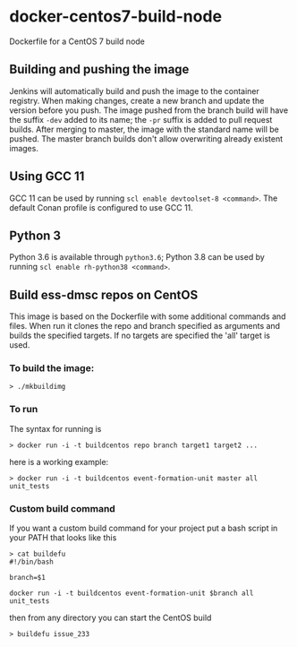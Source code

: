 # docker-centos7-build-node

Dockerfile for a CentOS 7 build node


## Building and pushing the image

Jenkins will automatically build and push the image to the container registry.
When making changes, create a new branch and update the version before you
push. The image pushed from the branch build will have the suffix `-dev` added
to its name; the `-pr` suffix is added to pull request builds. After merging to
master, the image with the standard name will be pushed. The master branch
builds don't allow overwriting already existent images.


## Using GCC 11

GCC 11 can be used by running `scl enable devtoolset-8 <command>`. The default
Conan profile is configured to use GCC 11.


## Python 3

Python 3.6 is available through `python3.6`; Python 3.8 can be used by running
`scl enable rh-python38 <command>`.


## Build ess-dmsc repos on CentOS
This image is based on the Dockerfile with some additional commands and files.
When run it clones the repo and branch specified as arguments and builds the
specified targets. If no targets are specified the 'all' target is used.

### To build the image:

```
> ./mkbuildimg
```

### To run
The syntax for running is
```
> docker run -i -t buildcentos repo branch target1 target2 ...
```
here is a working example:

```
> docker run -i -t buildcentos event-formation-unit master all unit_tests
```

### Custom build command
If you want a custom build command for your project put a bash script in your
PATH that looks like this

```
> cat buildefu
#!/bin/bash

branch=$1

docker run -i -t buildcentos event-formation-unit $branch all unit_tests
```

then from any directory you can start the CentOS build
```
> buildefu issue_233
```
